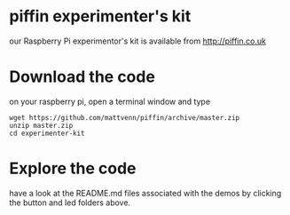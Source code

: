 # piffin experimenter's kit

our Raspberry Pi experimentor's kit is available from http://piffin.co.uk

# Download the code

on your raspberry pi, open a terminal window and type

    wget https://github.com/mattvenn/piffin/archive/master.zip
    unzip master.zip
    cd experimenter-kit

# Explore the code

have a look at the README.md files associated with the demos by clicking the button and led folders above.
